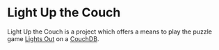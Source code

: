 Light Up the Couch
==================

Light Up the Couch is a project which offers a means to play the puzzle game
[Lights Out](http://en.wikipedia.org/wiki/Lights_Out_%28game%29 "Light Out on Wikipedia")
on a [CouchDB](http://couchdb.apache.org/ "The Apache CouchDB site").
